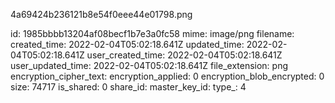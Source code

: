4a69424b236121b8e54f0eee44e01798.png

id: 1985bbbb13204af08becf1b7e3a0fc58
mime: image/png
filename: 
created_time: 2022-02-04T05:02:18.641Z
updated_time: 2022-02-04T05:02:18.641Z
user_created_time: 2022-02-04T05:02:18.641Z
user_updated_time: 2022-02-04T05:02:18.641Z
file_extension: png
encryption_cipher_text: 
encryption_applied: 0
encryption_blob_encrypted: 0
size: 74717
is_shared: 0
share_id: 
master_key_id: 
type_: 4